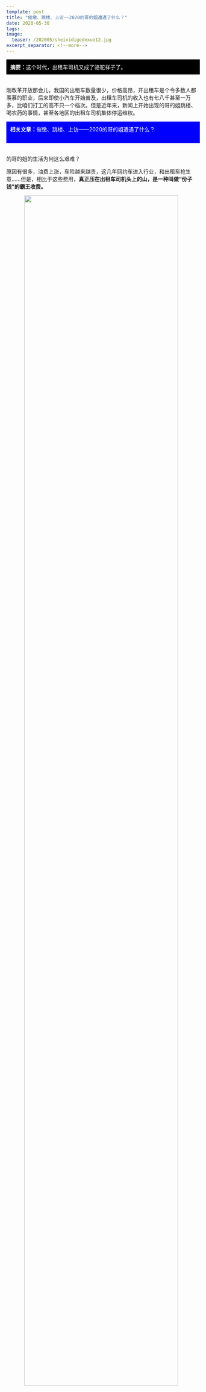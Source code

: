 ```yaml
---
template: post
title: "催缴、跳楼、上访——2020的哥的姐遭遇了什么？"
date: 2020-05-30
tags: 
image:
  teaser: /202005/sheixidigedexue12.jpg
excerpt_separator: <!--more-->
---
```


<div style="width:98%;padding:10px;background-color:black;color:white;margin:0;"><strong>摘要：</strong>这个时代，出租车司机又成了骆驼祥子了。
</div><br>

刚改革开放那会儿，我国的出租车数量很少，价格高昂，开出租车是个令多数人都羡慕的职业，后来即使小汽车开始普及，出租车司机的收入也有七八千甚至一万多，比咱们打工的高不只一个档次。但是近年来，新闻上开始出现的哥的姐跳楼、喝农药的事情，甚至各地区的出租车司机集体停运维权。

<div style="width:98%;padding:10px;background-color:blue;color:white;margin:0;"><strong>相关文章：</strong>催缴、跳楼、上访——2020的哥的姐遭遇了什么？<br><br>
</div><br>

的哥的姐的生活为何这么艰难？

原因有很多，油费上涨，车险越来越贵，这几年网约车进入行业，和出租车抢生意......但是，相比于这些费用，**真正压在出租车司机头上的山，是一种叫做“份子钱”的霸王收费。**

<div style="text-align:center;color:grey"><img src="/images/202005/sheixidigedexue1.png" width="90%"></div><br>
<div style="text-align:center;color:grey"><img src="/images/202005/sheixidigedexue2.png" width="90%"></div><br>
<div style="text-align:center;color:grey"><img src="/images/202005/sheixidigedexue3.png" width="90%"></div>

我们出来打工的，没听过“份子钱”，但是一定交过“中介费”，那些黑心中介仗着对招聘信息的垄断，借口帮我们找工作，一次性从我们身上割掉好几千块钱，甚至有吸血鬼式的中介，在我们厂里上班期间，每小时要从我们十几块钱的工资里面抽走三四块！

出租车公司向司机收取“份子钱”，就是这种吸血鬼行为。我们来看看一个广州出租车司机的账本：

一辆出租车两个人对班开，每人开12小时。一辆出租车一天营收1000元，一个月30000元，其中公司拿走10000元的份子钱，一个司机拿10000元，但是油费和维修保养费得司机自己出，大约3000元，算下来一位司机月收入7000元。

<div style="text-align:center;border-style: groove;color:grey"><img src="/images/202005/sheixidigedexue4.jpg" width="90%"></div>

的哥的姐白天黑夜地跑车，公司凭啥拿走他们月收入的1/3？——全国很多地方的比例甚至比这还高。

政府部门是这么回答的：

份子钱又叫做承包金，是司机向公司承包出租车的费用，这笔钱主要用于：（1）买车的钱和相关税费；（2）车险、车检等费用；（3）驾驶员的社保和福利等；（4）经营权使用费；（5）管理费。

<div style="text-align:center;border-style: groove;color:grey"><img src="/images/202005/sheixidigedexue5.jpg" width="90%"></div>

一辆出租车价格8万左右，甚至更低，国家规定出租车的报废期限是8年，也就是说，买车的成本平摊到每个月才1000元。车险车检费用摊到每个月数额不大。驾驶员的社保福利约2000元。管理费？据的哥的姐们反映，“公司对司机的管理”根本不存在！那么，1万块的份子钱，还剩下7000块，看来是用在了一个叫做“经营权使用费”的项目上了？这是个什么东西？

<div style="text-align:center;border-style: groove;color:grey"><img src="/images/202005/sheixidigedexue5.png" width="90%"></div>

原来，**出租车不是你随便买个车就能上路拉客的，想开出租车，得先拿到牌照，也就是“经营权” 。**

<div style="text-align:center;color:grey"><img src="/images/202005/sheixidigedexue6.jpg" width="90%"></div>

而一个城市里的出租车数量 （一车一牌照） ，是被政府严格控制的，例如天津18年里没有增加过牌照，郑州10年间只增加了一块牌照，北京自2003年到2015年，出租车仅增加了1000辆。怎么拿到牌照？得参与竞拍。通过公开竞拍，底价15万的牌照，成交价格能抬高到四五十万甚至七八十万！谁能拿到牌照？当然是大型企业了，小企业和个人是没有资格获得牌照的。**政府声称，希望出租车公司代替政府去管理全市的出租车。**

所以，司机要想开出租，就得找出租车公司。有的公司自己买车，承包给司机，而有的公司甚至连车都不买，拿到政府授予的牌照后，和司机签订合同，要求司机缴纳几万到十几万不等的“抵押金”，然后拿着这个抵押金去买车。造成的结果就是，**司机本人出钱给公司买了车，还要给公司打工，每个月上缴4000~10000多元的“份子钱”！**

<div style="text-align:center;color:grey"><img src="/images/202005/sheixidigedexue7.jpg" width="90%"></div>

<strong><span style="color:red">政府用行政命令对出租车行业进行垄断，收取天价牌照费，公司把牌照费转嫁到司机头上，非但没有尽到管理的职责，还凭借着手里握着牌照，要求司机接受各种霸王条款，肆意盘剥司机。</span></strong>

<div style="text-align:center;border-style: groove;color:grey"><img src="/images/202005/sheixidigedexue8.png" width="90%"></div>

今年疫情期间，出租车停运了两三个月，现在各地出租车生意依然惨淡，而出租车公司却紧紧催着司机缴纳份子钱，于是发生了本文开头的司机跳楼、喝农药自杀等悲惨故事。

出租车司机们越发意识到，必须取消“份子钱”，必须取消吸血鬼一样的出租车公司。他们向政府高呼，把牌照授予——甚至无偿授予——拥有出租车的司机个人，把运营权交给出租车的产权所有人，实现出租车的个体经营。

<div style="text-align:center;color:grey"><img src="/images/202005/sheixidigedexue9.png" width="90%"></div>

我们无产阶级深知社会上横行的恶霸有多么无耻，痛恨这些寄生在劳动者身上的吸血鬼，我们支持出租车司机打倒空壳的出租车公司，反对政府的牌照有偿使用制。

但是，实现个体经营是不是出租车司机未来的可靠出路呢？

**可以料想，把经营权直接交给司机个人，短期内能够减轻出租车司机的生存压力。但是，把眼光放长远一些，如果经营权交给个人，同时允许转让或继承，那么大资本将很快进入到这个行业，大批收购经营权，个体经营者在大资本的挤压下很快就会破产。**除此之外，有乘客信息大数据的网约车，竞争力会比个体经营的出租车强。而如果出租车选择加入网约车平台，则要被网约车平台按比例抽成剥削，简直是“刚出虎口，又入狼穴”！更不要说，现在大资本正在投入资金研发的无人驾驶汽车，一旦大规模投入市场，出租车司机统统都要失业了。

<div style="text-align:center;color:grey"><img src="/images/202005/sheixidigedexue10.png" width="90%"></div><br>
<div style="text-align:center;color:grey"><img src="/images/202005/sheixidigedexue11.png" width="90%"></div>

疫情让全国乃至全世界的经济受到重创，很多大公司都在裁员甚至破产倒闭了，更不用说搞小本生意的个体户了。**出租车司机一方面受到大资本和官僚的联合压榨，痛恨不已，另一方面，又幻想回到个体经营，想要通过自由竞争当上小老板甚至大老板——有些工友也会有这样的想法，“攒点钱，回老家做点生意”。**

对小私有者这样摇摆不定、有时向后返顾的态度，我们要说：<strong><span style="color:red">个体经营是没有前途的！要真正摆脱垄断资本和官僚的压迫，只有一条路，那就是彻底消灭私有制，实现社会主义公有制。</span></strong>我们无产阶级作为社会中一无所有的阶级，已经无路可退，只有无产阶级，才会最彻底坚决地反对一切剥削和压迫，解放一切被压迫的阶级，历史的重任担当在我们肩上！**包括出租车司机在内的一切劳动者，如果想要获得真正的尊严和幸福，就必须抛弃不切实际的幻想，站到无产阶级这边来，为社会主义而斗争！**

<div style="text-align:center;color:grey"><img src="/images/202005/sheixidigedexue12.jpg" width="90%"></div>
